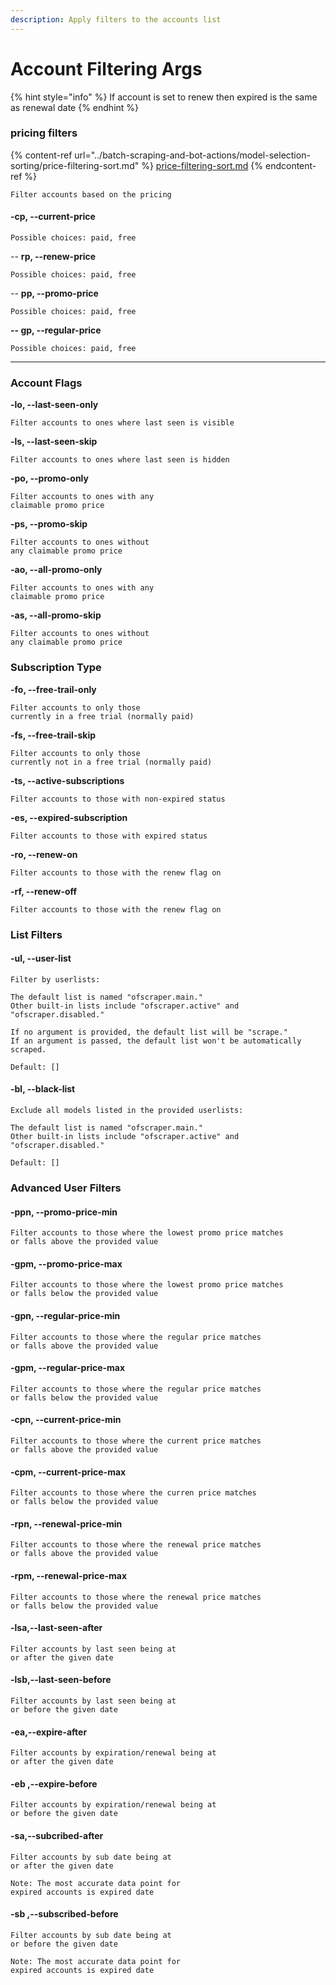 ```yaml
---
description: Apply filters to the accounts list
---
```


# Account Filtering Args

{% hint style="info" %}
If account is set to renew then expired is the same as renewal date
{% endhint %}

### pricing filters

{% content-ref url="../batch-scraping-and-bot-actions/model-selection-sorting/price-filtering-sort.md" %}
[price-filtering-sort.md](../batch-scraping-and-bot-actions/model-selection-sorting/price-filtering-sort.md)
{% endcontent-ref %}

```
Filter accounts based on the pricing 
```

#### -cp, --current-price

```
Possible choices: paid, free
```

_--_ **rp, --renew-price**

```
Possible choices: paid, free
```

_--_ **pp, --promo-price**

```
Possible choices: paid, free
```

**-- gp, --regular-price**

```
Possible choices: paid, free
```

***

### Account Flags

**-lo, --last-seen-only**

```
Filter accounts to ones where last seen is visible
```

**-ls, --last-seen-skip**

```
Filter accounts to ones where last seen is hidden
```

**-po, --promo-only**

```
Filter accounts to ones with any 
claimable promo price
```

**-ps, --promo-skip**

```
Filter accounts to ones without
any claimable promo price
```

**-ao, --all-promo-only**

```
Filter accounts to ones with any 
claimable promo price
```

**-as, --all-promo-skip**

```
Filter accounts to ones without
any claimable promo price
```

### Subscription Type

**-fo, --free-trail-only**

```
Filter accounts to only those 
currently in a free trial (normally paid)
```

**-fs, --free-trail-skip**

```
Filter accounts to only those 
currently not in a free trial (normally paid)
```

**-ts, --active-subscriptions**

```
Filter accounts to those with non-expired status
```

**-es, --expired-subscription**

```
Filter accounts to those with expired status
```

**-ro, --renew-on**

```
Filter accounts to those with the renew flag on
```

**-rf, --renew-off**

```
Filter accounts to those with the renew flag on
```

### List Filters

#### -ul, --user-list

```
Filter by userlists:

The default list is named "ofscraper.main." 
Other built-in lists include "ofscraper.active" and "ofscraper.disabled."

If no argument is provided, the default list will be "scrape." 
If an argument is passed, the default list won't be automatically scraped.
```

```
Default: []
```

#### -bl, --black-list

```
Exclude all models listed in the provided userlists:

The default list is named "ofscraper.main." 
Other built-in lists include "ofscraper.active" and "ofscraper.disabled."
```

```
Default: []
```

### Advanced User Filters

#### -ppn, --promo-price-min

```
Filter accounts to those where the lowest promo price matches 
or falls above the provided value
```

#### -gpm, --promo-price-max

```
Filter accounts to those where the lowest promo price matches 
or falls below the provided value
```

#### -gpn, --regular-price-min

```
Filter accounts to those where the regular price matches 
or falls above the provided value
```

#### -gpm, --regular-price-max

```
Filter accounts to those where the regular price matches 
or falls below the provided value
```

#### -cpn, --current-price-min

```
Filter accounts to those where the current price matches 
or falls above the provided value
```

#### -cpm, --current-price-max

```
Filter accounts to those where the curren price matches 
or falls below the provided value
```

#### -rpn, --renewal-price-min

```
Filter accounts to those where the renewal price matches 
or falls above the provided value
```

#### -rpm, --renewal-price-max

```
Filter accounts to those where the renewal price matches 
or falls below the provided value
```

#### -lsa,--last-seen-after

```
Filter accounts by last seen being at 
or after the given date
```

#### -lsb,--last-seen-before

```
Filter accounts by last seen being at 
or before the given date
```

#### -ea,--expire-after

```
Filter accounts by expiration/renewal being at 
or after the given date
```

#### -eb ,--expire-before

```
Filter accounts by expiration/renewal being at 
or before the given date
```



#### -sa,--subcribed-after

```
Filter accounts by sub date being at 
or after the given date

Note: The most accurate data point for 
expired accounts is expired date
```

#### -sb ,--subscribed-before

```
Filter accounts by sub date being at 
or before the given date

Note: The most accurate data point for 
expired accounts is expired date
```
